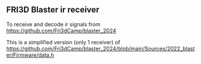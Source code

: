 ## FRI3D Blaster ir receiver
To receive and decode ir signals from https://github.com/Fri3dCamp/blaster_2024

This is a simplified version (only 1 receiver) of https://github.com/Fri3dCamp/blaster_2024/blob/main/Sources/2022_blaster/Firmware/data.h

